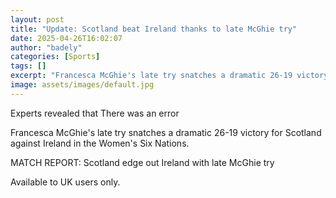 ```yaml
---
layout: post
title: "Update: Scotland beat Ireland thanks to late McGhie try"
date: 2025-04-26T16:02:07
author: "badely"
categories: [Sports]
tags: []
excerpt: "Francesca McGhie's late try snatches a dramatic 26-19 victory for Scotland against Ireland in the Women's Six Nations."
image: assets/images/default.jpg
---
```


Experts revealed that There was an error

Francesca McGhie's late try snatches a dramatic 26-19 victory for Scotland against Ireland in the Women's Six Nations.

MATCH REPORT: Scotland edge out Ireland with late McGhie try

Available to UK users only.

